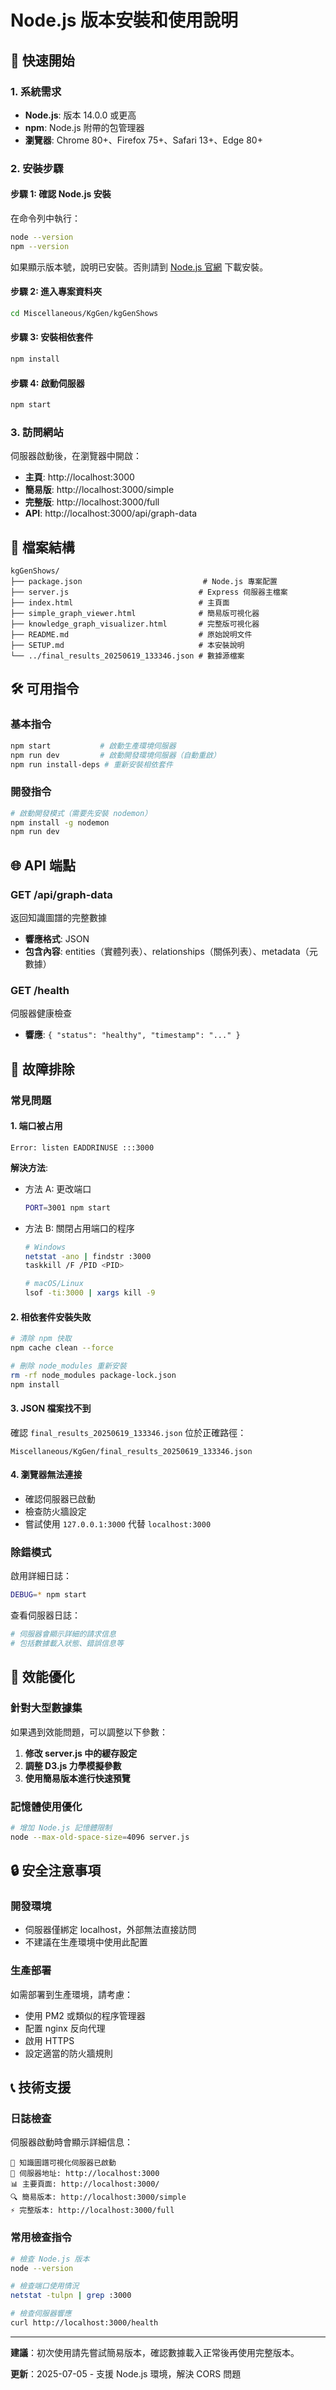 # Node.js 版本安裝和使用說明

## 🚀 快速開始

### 1. 系統需求
- **Node.js**: 版本 14.0.0 或更高
- **npm**: Node.js 附帶的包管理器
- **瀏覽器**: Chrome 80+、Firefox 75+、Safari 13+、Edge 80+

### 2. 安裝步驟

#### 步驟 1: 確認 Node.js 安裝
在命令列中執行：
```bash
node --version
npm --version
```

如果顯示版本號，說明已安裝。否則請到 [Node.js 官網](https://nodejs.org/) 下載安裝。

#### 步驟 2: 進入專案資料夾
```bash
cd Miscellaneous/KgGen/kgGenShows
```

#### 步驟 3: 安裝相依套件
```bash
npm install
```

#### 步驟 4: 啟動伺服器
```bash
npm start
```

### 3. 訪問網站

伺服器啟動後，在瀏覽器中開啟：
- **主頁**: http://localhost:3000
- **簡易版**: http://localhost:3000/simple  
- **完整版**: http://localhost:3000/full
- **API**: http://localhost:3000/api/graph-data

## 📁 檔案結構

```
kgGenShows/
├── package.json                           # Node.js 專案配置
├── server.js                             # Express 伺服器主檔案
├── index.html                            # 主頁面
├── simple_graph_viewer.html              # 簡易版可視化器
├── knowledge_graph_visualizer.html       # 完整版可視化器
├── README.md                             # 原始說明文件
├── SETUP.md                              # 本安裝說明
└── ../final_results_20250619_133346.json # 數據源檔案
```

## 🛠️ 可用指令

### 基本指令
```bash
npm start           # 啟動生產環境伺服器
npm run dev         # 啟動開發環境伺服器（自動重啟）
npm run install-deps # 重新安裝相依套件
```

### 開發指令
```bash
# 啟動開發模式（需要先安裝 nodemon）
npm install -g nodemon
npm run dev
```

## 🌐 API 端點

### GET /api/graph-data
返回知識圖譜的完整數據
- **響應格式**: JSON
- **包含內容**: entities（實體列表）、relationships（關係列表）、metadata（元數據）

### GET /health
伺服器健康檢查
- **響應**: `{ "status": "healthy", "timestamp": "..." }`

## 🔧 故障排除

### 常見問題

#### 1. 端口被占用
```
Error: listen EADDRINUSE :::3000
```
**解決方法**:
- 方法 A: 更改端口
  ```bash
  PORT=3001 npm start
  ```
- 方法 B: 關閉占用端口的程序
  ```bash
  # Windows
  netstat -ano | findstr :3000
  taskkill /F /PID <PID>
  
  # macOS/Linux
  lsof -ti:3000 | xargs kill -9
  ```

#### 2. 相依套件安裝失敗
```bash
# 清除 npm 快取
npm cache clean --force

# 刪除 node_modules 重新安裝
rm -rf node_modules package-lock.json
npm install
```

#### 3. JSON 檔案找不到
確認 `final_results_20250619_133346.json` 位於正確路徑：
```
Miscellaneous/KgGen/final_results_20250619_133346.json
```

#### 4. 瀏覽器無法連接
- 確認伺服器已啟動
- 檢查防火牆設定
- 嘗試使用 `127.0.0.1:3000` 代替 `localhost:3000`

### 除錯模式

啟用詳細日誌：
```bash
DEBUG=* npm start
```

查看伺服器日誌：
```bash
# 伺服器會顯示詳細的請求信息
# 包括數據載入狀態、錯誤信息等
```

## 🎯 效能優化

### 針對大型數據集
如果遇到效能問題，可以調整以下參數：

1. **修改 server.js 中的緩存設定**
2. **調整 D3.js 力學模擬參數**
3. **使用簡易版本進行快速預覽**

### 記憶體使用優化
```bash
# 增加 Node.js 記憶體限制
node --max-old-space-size=4096 server.js
```

## 🔒 安全注意事項

### 開發環境
- 伺服器僅綁定 localhost，外部無法直接訪問
- 不建議在生產環境中使用此配置

### 生產部署
如需部署到生產環境，請考慮：
- 使用 PM2 或類似的程序管理器
- 配置 nginx 反向代理
- 啟用 HTTPS
- 設定適當的防火牆規則

## 📞 技術支援

### 日誌檢查
伺服器啟動時會顯示詳細信息：
```
🚀 知識圖譜可視化伺服器已啟動
📍 伺服器地址: http://localhost:3000
📊 主要頁面: http://localhost:3000/
🔍 簡易版本: http://localhost:3000/simple
⚡ 完整版本: http://localhost:3000/full
```

### 常用檢查指令
```bash
# 檢查 Node.js 版本
node --version

# 檢查端口使用情況
netstat -tulpn | grep :3000

# 檢查伺服器響應
curl http://localhost:3000/health
```

---

**建議**：初次使用請先嘗試簡易版本，確認數據載入正常後再使用完整版本。

**更新**：2025-07-05 - 支援 Node.js 環境，解決 CORS 問題 